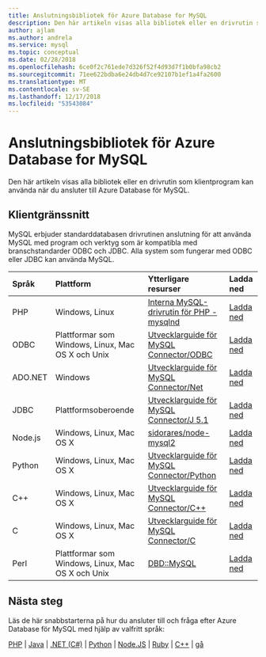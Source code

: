 ```yaml
---
title: Anslutningsbibliotek för Azure Database for MySQL
description: Den här artikeln visas alla bibliotek eller en drivrutin som klientprogram kan använda när du ansluter till Azure Database för MySQL.
author: ajlam
ms.author: andrela
ms.service: mysql
ms.topic: conceptual
ms.date: 02/28/2018
ms.openlocfilehash: 6ce0f2c761ede7d326f52f4d93d7f1b0bfa98cb2
ms.sourcegitcommit: 71ee622bdba6e24db4d7ce92107b1ef1a4fa2600
ms.translationtype: MT
ms.contentlocale: sv-SE
ms.lasthandoff: 12/17/2018
ms.locfileid: "53543084"
---
```

# <a name="connection-libraries-for-azure-database-for-mysql"></a>Anslutningsbibliotek för Azure Database for MySQL
Den här artikeln visas alla bibliotek eller en drivrutin som klientprogram kan använda när du ansluter till Azure Database för MySQL.

## <a name="client-interfaces"></a>Klientgränssnitt
MySQL erbjuder standarddatabasen drivrutinen anslutning för att använda MySQL med program och verktyg som är kompatibla med branschstandarder ODBC och JDBC. Alla system som fungerar med ODBC eller JDBC kan använda MySQL.

| **Språk** | **Plattform** | **Ytterligare resurser** | **Ladda ned** |
| :----------- | :------------| :-----------------------| :------------|
| PHP | Windows, Linux | [Interna MySQL-drivrutin för PHP - mysqlnd](https://dev.mysql.com/downloads/connector/php-mysqlnd/) | [Ladda ned](https://secure.php.net/downloads.php) |
| ODBC | Plattformar som Windows, Linux, Mac OS X och Unix | [Utvecklarguide för MySQL Connector/ODBC](https://dev.mysql.com/doc/connector-odbc/en/) | [Ladda ned](https://dev.mysql.com/downloads/connector/odbc/) |
| ADO.NET | Windows | [Utvecklarguide för MySQL Connector/Net](https://dev.mysql.com/doc/connector-net/en/) | [Ladda ned](https://dev.mysql.com/downloads/connector/net/) |
| JDBC | Plattformsoberoende | [Utvecklarguide för MySQL Connector/J 5.1](https://dev.mysql.com/doc/connector-j/5.1/en/) | [Ladda ned](https://dev.mysql.com/downloads/connector/j/) |
| Node.js | Windows, Linux, Mac OS X | [sidorares/node-mysql2](https://github.com/sidorares/node-mysql2/tree/master/documentation) | [Ladda ned](https://github.com/sidorares/node-mysql2) |
| Python | Windows, Linux, Mac OS X | [Utvecklarguide för MySQL Connector/Python](https://dev.mysql.com/doc/connector-python/en/) | [Ladda ned](https://dev.mysql.com/downloads/connector/python/) |
| C++ | Windows, Linux, Mac OS X | [Utvecklarguide för MySQL Connector/C++](https://dev.mysql.com/doc/connector-cpp/en/) | [Ladda ned](https://dev.mysql.com/downloads/connector/python/) |
| C | Windows, Linux, Mac OS X | [Utvecklarguide för MySQL Connector/C](https://dev.mysql.com/doc/connector-c/en/) | [Ladda ned](https://dev.mysql.com/downloads/connector/c/)
| Perl | Plattformar som Windows, Linux, Mac OS X och Unix | [DBD::MySQL](https://metacpan.org/pod/DBD::mysql) | [Ladda ned](https://metacpan.org/pod/DBD::mysql) |


## <a name="next-steps"></a>Nästa steg
Läs de här snabbstarterna på hur du ansluter till och fråga efter Azure Database för MySQL med hjälp av valfritt språk:

[PHP](./connect-php.md) | [Java](./connect-java.md) |  [.NET (C#)](./connect-csharp.md) | [Python](./connect-python.md) | [Node.JS](./connect-nodejs.md)  |  [Ruby](./connect-ruby.md) | [C++](connect-cpp.md) | [gå](./connect-go.md)

